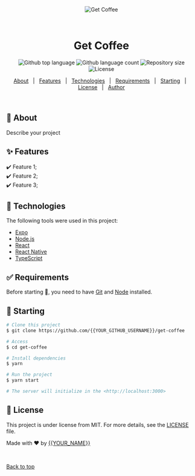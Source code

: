 <div align="center" id="top"> 
  <img src="./.github/app.gif" alt="Get Coffee" />

  &#xa0;

  <!-- <a href="https://getcoffee.netlify.app">Demo</a> -->
</div>

<h1 align="center">Get Coffee</h1>

<p align="center">
  <img alt="Github top language" src="https://img.shields.io/github/languages/top/{{YOUR_GITHUB_USERNAME}}/get-coffee?color=56BEB8">

  <img alt="Github language count" src="https://img.shields.io/github/languages/count/{{YOUR_GITHUB_USERNAME}}/get-coffee?color=56BEB8">

  <img alt="Repository size" src="https://img.shields.io/github/repo-size/{{YOUR_GITHUB_USERNAME}}/get-coffee?color=56BEB8">

  <img alt="License" src="https://img.shields.io/github/license/{{YOUR_GITHUB_USERNAME}}/get-coffee?color=56BEB8">

  <!-- <img alt="Github issues" src="https://img.shields.io/github/issues/{{YOUR_GITHUB_USERNAME}}/get-coffee?color=56BEB8" /> -->

  <!-- <img alt="Github forks" src="https://img.shields.io/github/forks/{{YOUR_GITHUB_USERNAME}}/get-coffee?color=56BEB8" /> -->

  <!-- <img alt="Github stars" src="https://img.shields.io/github/stars/{{YOUR_GITHUB_USERNAME}}/get-coffee?color=56BEB8" /> -->
</p>

<!-- Status -->

<!-- <h4 align="center"> 
	🚧  Get Coffee 🚀 Under construction...  🚧
</h4> 

<hr> -->

<p align="center">
  <a href="#dart-about">About</a> &#xa0; | &#xa0; 
  <a href="#sparkles-features">Features</a> &#xa0; | &#xa0;
  <a href="#rocket-technologies">Technologies</a> &#xa0; | &#xa0;
  <a href="#white_check_mark-requirements">Requirements</a> &#xa0; | &#xa0;
  <a href="#checkered_flag-starting">Starting</a> &#xa0; | &#xa0;
  <a href="#memo-license">License</a> &#xa0; | &#xa0;
  <a href="https://github.com/{{YOUR_GITHUB_USERNAME}}" target="_blank">Author</a>
</p>

<br>

## :dart: About ##

Describe your project

## :sparkles: Features ##

:heavy_check_mark: Feature 1;\
:heavy_check_mark: Feature 2;\
:heavy_check_mark: Feature 3;

## :rocket: Technologies ##

The following tools were used in this project:

- [Expo](https://expo.io/)
- [Node.js](https://nodejs.org/en/)
- [React](https://pt-br.reactjs.org/)
- [React Native](https://reactnative.dev/)
- [TypeScript](https://www.typescriptlang.org/)

## :white_check_mark: Requirements ##

Before starting :checkered_flag:, you need to have [Git](https://git-scm.com) and [Node](https://nodejs.org/en/) installed.

## :checkered_flag: Starting ##

```bash
# Clone this project
$ git clone https://github.com/{{YOUR_GITHUB_USERNAME}}/get-coffee

# Access
$ cd get-coffee

# Install dependencies
$ yarn

# Run the project
$ yarn start

# The server will initialize in the <http://localhost:3000>
```

## :memo: License ##

This project is under license from MIT. For more details, see the [LICENSE](LICENSE.md) file.


Made with :heart: by <a href="https://github.com/{{YOUR_GITHUB_USERNAME}}" target="_blank">{{YOUR_NAME}}</a>

&#xa0;

<a href="#top">Back to top</a>
